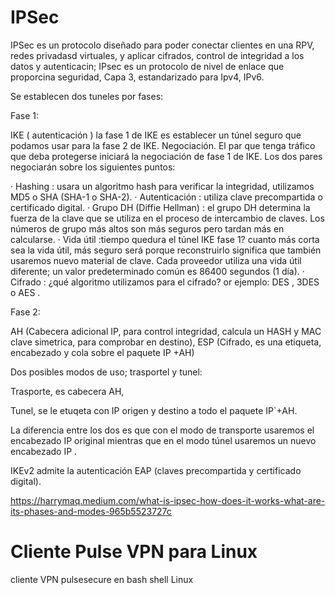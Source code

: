 # IPSec

IPSec es un protocolo diseñado para poder conectar clientes en una RPV, redes privadasd virtuales, y aplicar cifrados, control de integridad a los datos y autenticacin; IPsec es un  protocolo de nivel de enlace que proporcina seguridad, Capa 3, estandarizado para Ipv4, IPv6.

Se establecen dos tuneles por fases:

Fase 1:

IKE ( autenticación )  la fase 1 de IKE es establecer un túnel seguro que podamos usar para la fase 2 de IKE. Negociación. El par que tenga tráfico que deba protegerse iniciará la negociación de fase 1 de IKE. Los dos pares negociarán sobre los siguientes puntos:

· Hashing : usara un algoritmo hash para verificar la integridad, utilizamos MD5 o SHA (SHA-1 o SHA-2).
· Autenticación : utiliza clave precompartida o certificado digital.
· Grupo DH (Diffie Hellman) : el grupo DH determina la fuerza de la clave que se utiliza en el proceso de intercambio de claves. Los números de grupo más altos son más seguros pero tardan más en calcularse.
· Vida útil :tiempo  quedura el túnel IKE fase 1? cuanto más corta sea la vida útil, más seguro será porque reconstruirlo significa que también usaremos nuevo material de clave. Cada proveedor utiliza una vida útil diferente; un valor predeterminado común es 86400 segundos (1 día).
· Cifrado : ¿qué algoritmo utilizamos para el cifrado? or ejemplo: DES , 3DES o AES .

Fase 2:

AH (Cabecera adicional IP, para control integridad, calcula un HASH y MAC clave simetrica, para comprobar en destino), 
ESP (Cifrado, es una etiqueta, encabezado y cola sobre el paquete IP +AH)

Dos posibles modos de uso; trasportel y tunel:

Trasporte, es cabecera AH, 

Tunel, se le etuqeta con IP origen y destino a todo el paquete IP`+AH.

La  diferencia entre los dos es que con el modo de transporte usaremos el encabezado IP original mientras que en el modo túnel usaremos un nuevo encabezado IP . 

IKEv2 admite la autenticación EAP (claves precompartida y certificado digital).


https://harrymaq.medium.com/what-is-ipsec-how-does-it-works-what-are-its-phases-and-modes-965b5523727c



# Cliente Pulse VPN para Linux
cliente VPN pulsesecure en bash shell Linux
